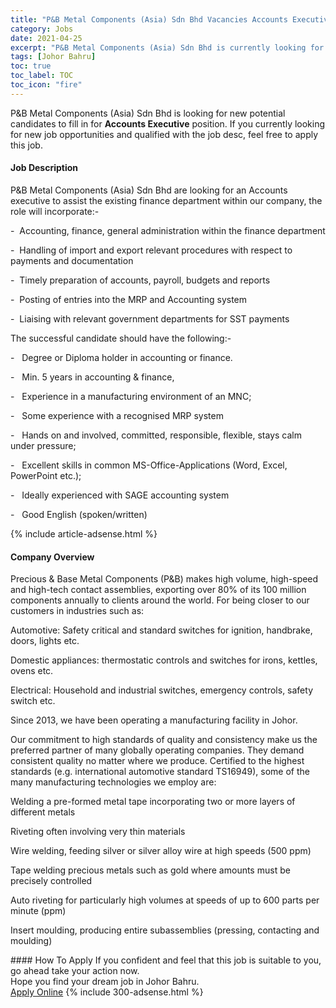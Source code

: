 ```yaml
---
title: "P&B Metal Components (Asia) Sdn Bhd Vacancies Accounts Executive" 
category: Jobs 
date: 2021-04-25 
excerpt: "P&B Metal Components (Asia) Sdn Bhd is currently looking for suitable person to fill in the Accounts Executive which based in Johor Bahru" 
tags: [Johor Bahru] 
toc: true 
toc_label: TOC 
toc_icon: "fire" 
--- 
```


<p>P&B Metal Components (Asia) Sdn Bhd is looking for new potential candidates to fill in for <b>Accounts Executive</b> position. If you currently looking for new job opportunities and qualified with the job desc, feel free to apply this job.
</p><div><div><h4>Job Description</h4></div><div><div><span><div><p>P&amp;B Metal Components (Asia) Sdn Bhd are looking for an Accounts executive to assist the existing finance department within our company, the role will incorporate:-</p><p><span>-&#160;&#160;</span>Accounting, finance, general administration within the finance department</p><p><span>-&#160;&#160;</span>Handling of import and export relevant procedures with respect to payments and documentation</p><p><span>-&#160;&#160;</span><span>Timely preparation of accounts, payroll, budgets and reports</span></p><p><span>-&#160;&#160;</span><span>Posting of entries into the MRP and Accounting system</span></p><p><span>-&#160;&#160;</span>Liaising with relevant government departments for SST payments</p><p>The successful candidate should have the following:-</p><p>-&#160;&#160;&#160;<span>Degree or Diploma holder in accounting or finance.</span></p><p>-&#160;&#160;&#160;Min. 5 years in accounting &amp; finance,</p><p>-&#160;&#160;&#160;Experience in a manufacturing environment of an MNC;</p><p>-&#160;&#160;&#160;Some experience with a recognised MRP system</p><p>-&#160;&#160;&#160;Hands on and involved, committed, responsible, flexible, stays calm under pressure;</p><p>-&#160;&#160;&#160;Excellent skills in common MS-Office-Applications (Word, Excel, PowerPoint etc.);</p><p>-&#160;&#160;&#160;Ideally experienced with SAGE accounting system</p><p>-&#160;&#160;&#160;Good English (spoken/written)</p></div></span></div></div></div> 
{% include article-adsense.html %} 
<div><div><h4>Company Overview</h4></div><div><div><span><div><p>Precious &amp; Base Metal Components (P&amp;B) makes high volume, high-speed and high-tech contact assemblies, exporting over 80% of its 100 million components annually to clients around the world. For being closer to our customers in industries such as:</p><p>Automotive:&#160;Safety critical and standard switches for ignition, handbrake, doors, lights etc.</p><p>Domestic appliances: thermostatic controls and switches for irons, kettles, ovens etc.</p><p>Electrical: Household and industrial switches, emergency controls, safety switch etc.</p><p>Since 2013, we have been operating a manufacturing facility in Johor.</p><p>Our commitment to high standards of quality and consistency make us the preferred partner of many globally operating companies. They demand consistent quality no matter where we produce. Certified to the highest standards (e.g. international automotive standard TS16949), some of the many manufacturing technologies we employ are:</p><p>Welding a pre-formed metal tape incorporating two or more layers of different metals</p><p>Riveting often involving very thin materials  </p><p>Wire welding, feeding silver or silver alloy wire at high speeds (500 ppm)</p><p>Tape welding precious metals such as gold where amounts must be precisely controlled</p><p>Auto riveting for particularly high volumes at speeds of up to 600 parts per minute (ppm)</p><p>Insert moulding, producing entire subassemblies (pressing, contacting and moulding)</p></div></span></div></div></div> 
#### How To Apply 
If you confident and feel that this job is suitable to you, go ahead take your action now. <br/> 
Hope you find your dream job in Johor Bahru. <br/> 
<a href="https://www.jobstreet.com.my/en/job/accounts-executive-4546647?jobId=jobstreet-my-job-4546647&" class="btn btn--info" target="_blank" rel="nofollow noopenner">Apply Online</a> 
{% include 300-adsense.html %} 